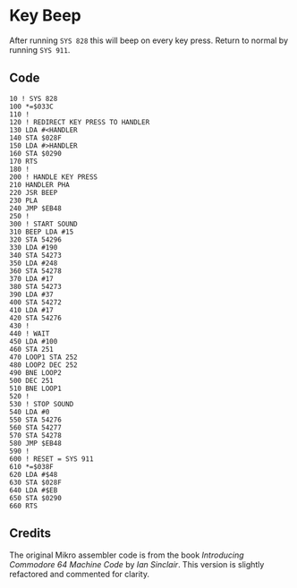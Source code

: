 # Key Beep

After running `SYS 828` this will beep on every key press. Return to normal by running `SYS 911`.

## Code

    10 ! SYS 828
    100 *=$033C
    110 !
    120 ! REDIRECT KEY PRESS TO HANDLER
    130 LDA #<HANDLER
    140 STA $028F
    150 LDA #>HANDLER
    160 STA $0290
    170 RTS
    180 !
    200 ! HANDLE KEY PRESS
    210 HANDLER PHA
    220 JSR BEEP
    230 PLA
    240 JMP $EB48
    250 !
    300 ! START SOUND
    310 BEEP LDA #15
    320 STA 54296
    330 LDA #190
    340 STA 54273
    350 LDA #248
    360 STA 54278
    370 LDA #17
    380 STA 54273
    390 LDA #37
    400 STA 54272
    410 LDA #17
    420 STA 54276
    430 !
    440 ! WAIT
    450 LDA #100
    460 STA 251
    470 LOOP1 STA 252
    480 LOOP2 DEC 252
    490 BNE LOOP2
    500 DEC 251
    510 BNE LOOP1
    520 !
    530 ! STOP SOUND
    540 LDA #0
    550 STA 54276
    560 STA 54277
    570 STA 54278
    580 JMP $EB48
    590 !
    600 ! RESET = SYS 911
    610 *=$038F
    620 LDA #$48
    630 STA $028F
    640 LDA #$EB
    650 STA $0290
    660 RTS


## Credits

The original Mikro assembler code is from the book *Introducing Commodore 64 Machine Code* by *Ian Sinclair*. This version is slightly refactored and commented for clarity.
